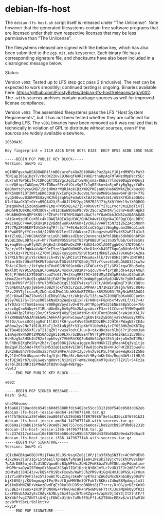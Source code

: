 # debian-lfs-host

The `debian-lfs-host.sh` script itself is released under "The
Unlicense". Note however that the generated filesystems contain free
software programs that are licensed under their own respective
licenses that may be less permissive than "The Unlicense".

The filesystems released are signed with the below key, which has also
been submitted to the `pgp.mit.edu` keyserver. Each binary file has a
corresponding signature file, and checksums have also been included in
a clearsigned message below.

Status:

Version `v002`: Tested up to LFS step gcc pass 2 (inclusive). The rest
can be expected to work smoothly; continued testing is
ongoing. Binaries available here:
<https://github.com/FrostyBytes/debian-lfs-host/releases/tag/v002>. The
`-with-sources` archives contain package sources as well for improved
license compliance.

Version `v001`: The assembled filesystems pass the LFS "Host System
Requirements", but it has not been tested whether they are sufficient
for building LFS. The `v001` binaries have been removed as it was
realized that is technically in volation of GPL to distribute without
sources, even if the sources are widely available elsewhere.

```
205D9A3C
```

```
Key fingerprint = 3119 A3C6 DF9E 8C74 E324  EBCF BF52 ACDB 205D 9A3C
```

```
-----BEGIN PGP PUBLIC KEY BLOCK-----
Version: GnuPG v1

mQINBFgvxhwBEADBADRtltmB0/wrePs4QoZEi00AKcPuzZg4Lf10jrdM9P0/PaY3
fDN1apI0Sp1DgY7/rDqOK22UvE9JNHqfA9RZrHUErthaOpAqFMTANzdMpDYcr5Ec
sUxTuOTGPGkifFJCDPoqkTXQZVgcJqdLZTxENmjsma/86Bz/7lmo900ap5YMDnyI
tueVQ6igzTWNDpm/25zTORwzSErz8tOivSg5Zc1qRZdku+4o5juPiyBg3gy/YWBx
QeQhoVtchycwGMQ715njHRmXrWQRJAokCBzXW0ZPKEsa8GVHab65WkKZbCxbucOO
KFK5mQKTiDTIWP1mEK0cDnBjVxIoPgk3+3uqVmLfnnBeMHBGxbnaw64FjBr9+77E
cyqG48vuvB3WHPBSUayNKJhGjSqbVqFeUuUSklWJ1CNxeVsE1/A5SKY9zhibQbOo
U7elOAaCKQI+OY+uB5QAU2X/FadOJlIMY2pg2RMZR2SJ71g3X01YW+19v1X0QBGD
lMzg9HhwiL5z6mgGWmM7Lmp+FWD5XQL427j5+0Rx6vtTYiTLLrycrJm1EDgTivjl
aMphFN3U0KRo/DM3UC8xjv91ZdEuW8DSmP8cYDrZ5oJnZSHtR/jc5hV+6mKhHpHZ
rWukB6OhWcQMPtKNSt/FZFoFcFfU76M10WWSLNaCfcPYOaWGbbJCN52oXQARAQAB
tAtGcm9zdHlCeXRlc4kCOAQTAQIAIgUCWC/GHAIbAwYLCQgHAwIGFQgCCQoLBBYC
AwECHgECF4AACgkQv1Ks2yBdmjwuRxAAh6m+iycKGJVvAWltSN7zI26Z2AcpNUnh
2TJ7Mp2FO0kKPIUhInHSqTRfr3cf7+9LHwIdD1coC5GgzllEmgEguam3G6qp1io6
RrPwA69FyfYCzxs8d/J2N9kYN7letSlVdWNxocZ13uogzvhwNfPwtK52wPJl41u3
N+tZleQLJ7yKC8AX5SKnciyGhJbOKssdEkzd23evnencLNPblBkDa5dnhD8nbPSN
9VGBiIDwL0Bfg+uF+hh77keMiWD55SPoIf83PqP0BEUTjeiYoU5fUSB/CeT8sS0s
Wy+nqBVeuyaR7yNZtjWqBvZrZHbKFmOxZVR/8dSX4aQXlAO0TggW6K/47DTDhK/r
7gLr/uS5+9qW4aVaNcSOrE9roSQa0ONOWKBvXbrDJnKsD49ET6guGpBUt6n6Rf34
L+dFC8z+TPLYbI+CZ76WTIKEB7xuySp0n75PBTb5AtIMkHBl2eGJ7vKHGd+5AZKa
5lPXLbTNcgtsY5rk9n8zih+8VjAlyMC1otITWxaAsxllk/IVrBSH2jQPvlDNfHR1
F5imr8Sk7UHxEFBKPbTbUnYaUTDOiSSF8TQBoDjT5TvYtvec61mELOA8D322swYw
7hA+iGINdi+/1kfqVoibTUuHEGMC969eb6Kz/GFWCatKsjEl/GPX2rqaCRbu5o0g
QwXlOtT8Y9C5Ag0EWC/GHAEQAJ4sokXJ9D2KY+Sqcuvm+wf1PjBh3dFG41QTAmEn
9C5jPf0W61LXT00QDYzpuZYn0f/9+JXnqMRSf9I+10IUMyAIW4pR8k6vzQlDuUiR
LMmxZ2e+PLOcQIcq0AABtjFA8F9njbMXrd7COxWWpEgpCuRp6J4NV8r7y6KluUDw
cMiQvPK9FVfI8lcRYu73M92wbDcgSJ3QEFV4zxyTiYCt/A8WS+gEmgT3jRcYQQtu
tVq4EOmJAypxjBebvFJ0B2VjokfcW3LYZwzLpMPAA/LN71HZEr19sgn/G9SJ8Q4G
TPvz2SVTjfcsaoRjZbQn4z8JMm11UcWKkSmBTZM3mrk8V2NU03lTByNsbEEADdO4
i6E+DXwATDAZ78woSiIuER8yGRUw/it/AhjoVG/l33LnwZGIH0QFbDKuUODJao9n
KSSy7UE17S+l5nuzR05akNyOXq2WeBxqE1xF/ErHdHz+F8pH5xY4VvKLf/Xi7+4/
wfY03xSrCfGm0IensqrY00RgBVpydlvD+8T9u9TTRppyPSd25ENWZ4Bp5Coe+7kb
a/ccQgQrmR4Nq+tY1RLnUGe6ky0m9gPGx2NAqzxAszYF3zef1CCsexf9Y9W9qo60
zAAU4X3p2lHYg/2Dv/St5zAcMjWHyP2piXdtMGt+UYUTuntDboHG3+yAioHX6LJV
k7ZRABEBAAGJAh8EGAECAAkFAlgvxhwCGwwACgkQv1Ks2yBdmjya9xAAuuEyXKhE
T6tOz/LwsxUCOjagRshItlBXlFKHryuvF4VeE3mMJDDzBMcJJHIG/PWagN3/CE4u
wR0ow2yvJNc710IUL3SaTj7n5IuNj6Fr53lpXbfVlb0o94y1rIYGS3HhZmOX8TDg
NCTDe4B1O65XfC/aT2ICgZhlrvwsa7odcCJuu+D+tAxHDoXechlh0j7r1PcmmJym
LImAqs9xNhDKt2MN50Ao2gWi1Q9LXk/b2BUEE4fNVrTgPMl0CG4diRECxILV0hnu
HsH5zg5aSHSh4h7B2xfppbVvyY7VhHRhYKQZoBd0kS4VpXlEk3j4+joOmZmTJMN/
5UFRBcDZXgPe5Ry+2b3r/Iqa50BGj2VALa1ggzeJNzNHGklZIgMoanAEq3Vq1tje
DmZqaFJ5p5Hd+7KXTx2M53Iq0iez04VECUFST9w0jboPu1B+N+JcFHtZDZ5pweFu
JvK2ABw5h7rhdwdQnzSJYnCFzMFe/n3U+IZyJvhvXv9iP5Lf4Wjae+WqHx5IZ5N6
Ry21G+CSHrUNgaoi+Md1g/XjbLFBo/6tzDdwkVt9RydoKh1No/RughUb5illHB/0
xcfJEjWIrb7LuBLGwgvngOOvtChj2nEzF+eWe/XHqOX4MTQukvjTlZV1l+54FzIa
dsFbl2KIdNFI15PMeWA3tQdVnQwgk4WEYgg=
=VwlJ
-----END PGP PUBLIC KEY BLOCK-----
```

`v002`:

```
-----BEGIN PGP SIGNED MESSAGE-----
Hash: SHA1

sha256sums:
bf6a681730acddc8545c60dd5888bfdc6402bc55cc33131b0f540c8503c062eb  debian-lfs-host-jessie-amd64-1479677148.tar.gz
e74f5f8d8a1a29fe6663ea8048fcb29d565ff8979986f8e4ac836cc8f6701b21  debian-lfs-host-jessie-amd64-1479677148-with-sources.tar.gz
e0669a17dab613c6afd79ce8b73e87557cc8c6e0ca71be920cb958fdbd81231b  debian-lfs-host-jessie-i386-1479677148.tar.gz
fcc237d317cd3aa410ef00f59a586c62a95b457206d43f8b0b82d9eda29d6ac9  debian-lfs-host-jessie-i386-1479677148-with-sources.tar.gz
-----BEGIN PGP SIGNATURE-----
Version: GnuPG v1

iQIcBAEBAgAGBQJYMijTAAoJEL9SrNsgXZo8j10P/jCo3fXBgSN3Tc+4CtWPUEV6
4Zk2HavJjurJIg/L5tAeeil7pHaEGfyNzaWjie9vINzukil8yjcYSCkhCMV8ckBP
7pAUrDGE5wjdsZcU1SDVqwu6hzB3pWP6hi2bHL2FmKBbzAYu9Y8hLnbyPdqmlioe
+MGPhrxaDyWI5FWmyOY3OyaG3CSqkIIQY1DcHjNY8KJmYLc7vUD17FJr2dBFvTrM
zOHtwbzl0HI43/w/kQ94YOi9bxFxowb/Wwh5Jh2PR9vHiGqHEHmJCBPGSL+Er0um
xI2Yix8hY0yFzlez5YibwWC7bLZIkg/GkeMnnyKTn2nZWUdLMsc8Xn61ByyO0sPV
bjXt0VO/j/KU9mgmzgXIPn/RsdfDjwMMYBe3OYFukT/8KHziZdhqB8MpAmgc1m3l
W9ikoBXMNZNB+VmAezGwdFgEt0kul0HJO5tdBNDbt8jF7+r+z/D+OG/yrDZcXnXO
uvJBEz+Tzwnx+1R3PjhONXAE+4rhwCHwcHk+nPGoGMveFTtrXJJuaMpAkOyOf03z
LaxF8GvbAOaZyEzC0Ayk6JNLy36z4fqaJh7beXZgx+6/apN/DjIdY3jItXlntF/7
NXY4hffvgC78N7liG+DjiFDNCxU1tNr7aMbfFOiPf1uk2T9NbcEEXv6/n11RwM1N
zdv8fhYSbrLr9blkttYw
=ky1P
-----END PGP SIGNATURE-----
```
